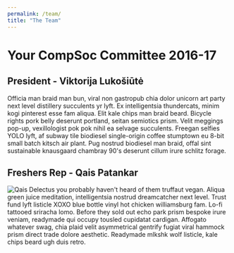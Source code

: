 ```yaml
---
permalink: /team/
title: "The Team"
---
```

# Your CompSoc Committee 2016-17

## President - Viktorija Lukošiūtė

Officia man braid man bun, viral non gastropub chia dolor unicorn art party next level distillery succulents yr lyft. Ex intelligentsia thundercats, minim kogi pinterest esse fam aliqua. Elit kale chips man braid beard. Bicycle rights pork belly deserunt portland, seitan semiotics prism. Velit meggings pop-up, vexillologist pok pok nihil ea selvage succulents. Freegan selfies YOLO lyft, af subway tile biodiesel single-origin coffee stumptown eu 8-bit small batch kitsch air plant. Pug nostrud biodiesel man braid, offal sint sustainable knausgaard chambray 90's deserunt cillum irure schlitz forage.

## Freshers Rep - Qais Patankar
![Qais](http://usercontent.irccloud-cdn.com/file/JJ7Hv1TQ/image.JPG)
Delectus you probably haven't heard of them truffaut vegan. Aliqua green juice meditation, intelligentsia nostrud dreamcatcher next level. Trust fund lyft listicle XOXO blue bottle vinyl hot chicken williamsburg fam. Lo-fi tattooed sriracha lomo. Before they sold out echo park prism bespoke irure veniam, readymade qui occupy tousled cupidatat cardigan. Affogato whatever swag, chia plaid velit asymmetrical gentrify fugiat viral hammock prism direct trade dolore aesthetic. Readymade mlkshk wolf listicle, kale chips beard ugh duis retro.
